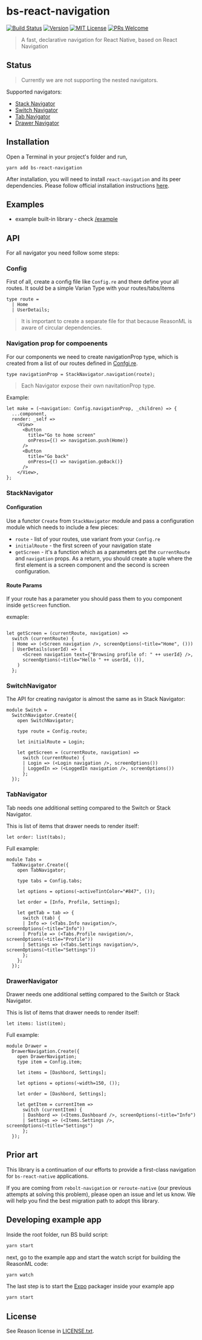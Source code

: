 # bs-react-navigation

[![Build Status][build-badge]][build]
[![Version][version-badge]][package]
[![MIT License][license-badge]][license]
[![PRs Welcome][prs-welcome-badge]][prs-welcome]

> A fast, declarative navigation for React Native, based on React Navigation

## Status

> Currently we are not supporting the nested navigators.

Supported navigators:

- [Stack Navigator](#StackNavigator)
- [Switch Navigator](#SwitchNavigator)
- [Tab Navigator](#TabNavigator)
- [Drawer Navigator](#DrawerNavigator)

## Installation

Open a Terminal in your project's folder and run,

```she
yarn add bs-react-navigation
```

After installation, you will need to install `react-navigation` and its peer dependencies. Please follow official installation instructions [here](https://reactnavigation.org/docs/en/getting-started.html#installation).

## Examples

- example built-in library - check [/example](/example)

## API

For all navigator you need follow some steps:

### Config

First of all, create a config file like `Config.re` and there define your all routes. It sould be a simple Varian Type with your routes/tabs/items

```ReasonML
type route =
  | Home
  | UserDetails;
```

> It is important to create a separate file for that because ReasonML is aware of circular dependencies.

### Navigation prop for compoenents

For our components we need to create navigationProp type, which is created from a list of our routes defined in [Confgi.re](#Config).

```ReasonML
type navigationProp = StackNavigator.navigation(route);
```

> Each Navigator expose their own navitationProp type.

Example:

```ReasonML
let make = (~navigation: Config.navigationProp, _children) => {
  ...component,
  render: _self =>
    <View>
      <Button
        title="Go to home screen"
        onPress={() => navigation.push(Home)}
      />
      <Button
        title="Go back"
        onPress={() => navigation.goBack()}
      />
    </View>,
};
```

### StackNavigator

#### Configuration

Use a functor `Create` from `StackNavigator` module and pass a configuration module which needs to include a few pieces:

- `route` - list of your routes, use variant from your `Config.re`
- `initialRoute` - the first screen of your navigation state
- `getScreen` - it's a function which as a parameters get the `currentRoute` and `navigation` props. As a return, you should create a tuple where the first element is a screen component and the second is screen configuration.

#### Route Params

If your route has a parameter you should pass them to you component inside `getScreen` function.

exmaple:

```ReasonML

let getScreen = (currentRoute, navigation) =>
  switch (currentRoute) {
  | Home => (<Screen navigation />, screenOptions(~title="Home", ()))
  | UserDetails(userId) => (
      <Screen navigation text={"Browsing profile of: " ++ userId} />,
      screenOptions(~title="Hello " ++ userId, ()),
    )
  };
```

### SwitchNavigator

The API for creating navigator is almost the same as in Stack Navigator:

```ReasonML
module Switch =
  SwitchNavigator.Create({
    open SwitchNavigator;

    type route = Config.route;

    let initialRoute = Login;

    let getScreen = (currentRoute, navigation) =>
      switch (currentRoute) {
      | Login => (<Login navigation />, screenOptions())
      | LoggedIn => (<LoggedIn navigation />, screenOptions())
      };
  });
```

### TabNavigator

Tab needs one additional setting compared to the Switch or Stack Navigator.

This is list of items that drawer needs to render itself:

```ReasonML
let order: list(tabs);
```

Full example:

```ReasonML
module Tabs =
  TabNavigator.Create({
    open TabNavigator;

    type tabs = Config.tabs;

    let options = options(~activeTintColor="#847", ());

    let order = [Info, Profile, Settings];

    let getTab = tab => {
      switch (tab) {
      | Info => (<Tabs.Info navigation/>, screenOptions(~title="Info"))
      | Profile => (<Tabs.Profile navigation/>, screenOptions(~title="Profile"))
      | Settings => (<Tabs.Settings navigation/>, screenOptions(~title="Settings"))
      };
    };
  });
```

### DrawerNavigator

Drawer needs one additional setting compared to the Switch or Stack Navigator.

This is list of items that drawer needs to render itself:

```ReasonML
let items: list(item);
```

Full example:

```ReasonML
module Drawer =
  DrawerNavigation.Create({
    open DrawerNavigation;
    type item = Config.item;

    let items = [Dashbord, Settings];

    let options = options(~width=150, ());

    let order = [Dashbord, Settings];

    let getItem = currentItem =>
      switch (currentItem) {
      | Dashbord => (<Items.Dashboard />, screenOptions(~title="Info")
      | Settings => (<Items.Settings />, screenOptions(~title="Settings")
      };
  });
```

## Prior art

This library is a continuation of our efforts to provide a first-class navigation for `bs-react-native` applications.

If you are coming from `rebolt-navigation` or `reroute-native` (our previous attempts at solving this problem),
please open an issue and let us know. We will help you find the best migration path to adopt this library.

## Developing example app

Inside the root folder, run BS build script:

```sh
yarn start
```

next, go to the example app and start the watch script for building the ReasonML code:

```sh
yarn watch
```

The last step is to start the [Expo](https://expo.io/learn) packager inside your example app

```sh
yarn start
```

## License

See Reason license in [LICENSE.txt](LICENSE.txt).

<!-- badges -->

[build-badge]: https://img.shields.io/circleci/project/github/callstackincubator/rebolt-navigation/master.svg?style=flat-square
[build]: https://circleci.com/gh/callstackincubator/rebolt-navigation
[version-badge]: https://img.shields.io/npm/v/rebolt-navigation.svg?style=flat-square
[package]: https://www.npmjs.com/package/rebolt-navigation
[license-badge]: https://img.shields.io/npm/l/rebolt-navigation.svg?style=flat-square
[license]: https://opensource.org/licenses/MIT
[prs-welcome-badge]: https://img.shields.io/badge/PRs-welcome-brightgreen.svg?style=flat-square
[prs-welcome]: http://makeapullrequest.com

